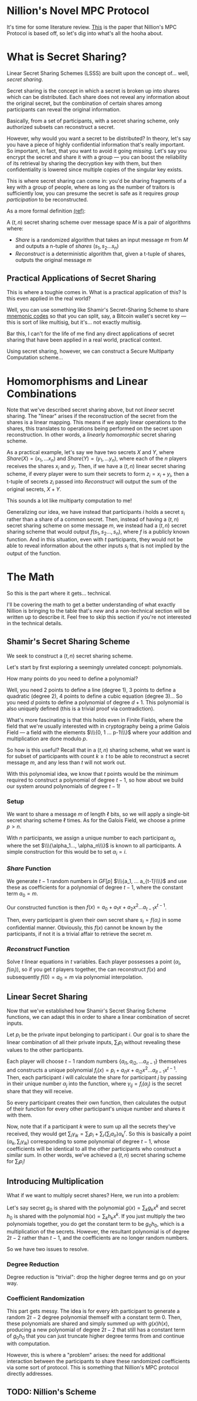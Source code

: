# Nillion's Novel MPC Protocol

It's time for some literature review. [This](https://eprint.iacr.org/2023/1740) is the paper that Nillion's MPC Protocol is based off, so let's dig into what's all the hooha about.

# What is Secret Sharing?

Linear Secret Sharing Schemes (LSSS) are built upon the concept of... well, _secret sharing_.

Secret sharing is the concept in which a secret is broken up into shares which can be distributed. Each share does not reveal any information about the original secret, but the combination of certain shares among participants can reveal the original information.

Basically, from a set of participants, with a secret sharing scheme, only authorized subsets can reconstruct a secret. 

However, why would you want a secret to be distributed? In theory, let's say you have a piece of highly confidential information that's really important. So important, in fact, that you want to avoid it going _missing_. Let's say you encrypt the secret and share it with a group — you can boost the reliability of its retrieval by sharing the decryption key with them, but then confidentiality is lowered since multiple copies of the singular key exists.

This is where secret sharing can come in: you'd be sharing fragments of a key with a group of people, where as long as the number of traitors is sufficiently low, you can presume the secret is safe as it requires _group participation_ to be reconstructed. 

As a more formal definition [(ref)](https://65610.csail.mit.edu/2024/lec/l15-ss.pdf):

A $(t, n)$ secret sharing scheme over message space $M$ is a pair of algorithms where:
- $Share$ is a randomized algorithm that takes an input message $m$ from $M$ and outputs a n-tuple of _shares_ $(s_1, s_2... s_n)$
- $Reconstruct$ is a deterministic algorithm that, given a t-tuple of shares, outputs the original message $m$
## Practical Applications of Secret Sharing

This is where a toughie comes in. What is a practical application of this? Is this even applied in the real world?

Well, you can use something like Shamir's Secret-Sharing Scheme to share [mnemonic codes](https://github.com/satoshilabs/slips/blob/master/slip-0039.md) so that you can split, say, a Bitcoin wallet's secret key — this is sort of like multisig, but it's... not exactly multisig.

Bar this, I can't for the life of me find any direct applications of secret sharing that have been applied in a real world, practical context. 

Using secret sharing, however, we can construct a Secure Multiparty Computation scheme...

# Homomorphisms and Linear Combinations

Note that we've described secret sharing above, but not _linear_ secret sharing. The "linear" arises if the reconstruction of the secret from the shares is a linear mapping. This means if we apply linear operations to the shares, this translates to operations being performed on the secret upon reconstruction. In other words, a _linearly homomorphic_ secret sharing scheme.

As a practical example, let's say we have two secrets $X$ and $Y$, where $Share(X) = (x_1, ... x_n)$ and $Share(Y) = (y_1, ... y_n)$, where each of the $n$ players receives the shares $x_i$ and $y_i$. Then, if we have a $(t, n)$ linear secret sharing scheme, if every player were to sum their secrets to form $z_i = x_i + y_i$, then a t-tuple of secrets $z_i$ passed into $Reconstruct$ will output the sum of the original secrets, $X+Y$.

This sounds a lot like multiparty computation to me!

Generalizing our idea, we have instead that participants $i$ holds a secret $s_i$ rather than a share of a common secret. Then, instead of having a $(t, n)$ secret sharing scheme on some message $m$, we instead had a $(t, n)$ secret sharing scheme that would output $f(s_1, s_2 ..., s_n)$, where $f$  is a publicly known function. And in this situation, even with $t$ participants, they would not be able to reveal information about the other inputs $s_i$ that is not implied by the output of the function. 

# The Math

So this is the part where it gets... technical.

I'll be covering the math to get a better understanding of what exactly Nillion is bringing to the table that's _new_ and a non-technical section will be written up to describe it. Feel free to skip this section if you're not interested in the technical details.

## Shamir's Secret Sharing Scheme

We seek to construct a $(t, n)$ secret sharing scheme. 

Let's start by first exploring a seemingly unrelated concept: polynomials.

How many points do you need to define a polynomial? 

Well, you need 2 points to define a line (degree 1), 3 points to define a quadratic (degree 2), 4 points to define a cubic equation (degree 3)... So you need $d$ points to define a polynomial of degree $d+1$.  This polynomial is also uniquely defined (this is a trivial proof via contradiction).

What's more fascinating is that this holds even in Finite Fields, where the field that we're usually interested with in cryptography being a prime Galois Field — a field with the elements $\\\{0, 1 ... p-1\\\}$ where your addition and multiplication are done modulo $p$. 

So how is this useful? Recall that in a $(t, n)$ sharing scheme, what we want is for subset of participants with count $k \geq t$ to be able to reconstruct a secret message $m$, and any less than $t$ will not work out. 

With this polynomial idea, we know that $t$ points would be the minimum required to construct a polynomial of degree $t-1$, so how about we build our system around polynomials of degree $t-1$!

### Setup

We want to share a message $m$ of length $\ell$ bits, so we will apply a single-bit secret sharing scheme $\ell$ times. As for the Galois Field, we choose a prime $p \gt n$. 

With $n$ participants, we assign a unique number to each participant $\alpha_i$, where the set $\\\{\alpha_1..., \alpha_n\\\}$ is known to all participants. A simple construction for this would be to set $\alpha_i = i$.
### $Share$ Function

We generate $t-1$ random numbers in $GF[p]$ $\\\{a_1, ... a_{t-1}\\\}$ and use these as coefficients for a polynomial of degree $t-1$, where the constant term $a_0 = m$. 

Our constructed function is then $f(x) = a_0 + a_1 x + a_2 x^2 ... a_{t-1} x^{t-1}$.

Then, every participant is given their own secret share $s_i = f(\alpha_i)$ in some confidential manner. Obviously, this $f(x)$ cannot be known by the participants, if not it is a trivial affair to retrieve the secret $m$.
### $Reconstruct$ Function

Solve $t$ linear equations in $t$ variables. Each player possesses a point $(\alpha_i, f(\alpha_i))$, so if you get $t$ players together, the can reconstruct $f(x)$ and subsequently $f(0) = a_0 = m$ via polynomial interpolation. 

## Linear Secret Sharing

Now that we've established how Shamir's Secret Sharing Scheme functions, we can adapt this in order to share a linear combination of secret inputs.

Let $p_i$ be the private input belonging to participant $i$. Our goal is to share the linear combination of all their private inputs, $\sum_i p_i$ without revealing these values to the other participants.

Each player will choose $t-1$ random numbers $\{a_{i1}, a_{i2}, ... a_{it-1}\}$ themselves and constructs a unique polynomial $f_i(x) = p_i + a_{i1}x + a_{i2}x^2 ... a_{it-1}x^{t-1}$. Then, each participant $i$ will calculate the share for participant $j$ by passing in their unique number $\alpha_j$ into the function, where $\gamma_{ij} = f_i(\alpha_j)$ is the secret share that they will receive.

So every participant creates their own function, then calculates the output of their function for every other participant's unique number and shares it with them. 

Now, note that if a participant $k$ were to sum up all the secrets they've received, they would get $\sum_i \gamma_{ik} = \sum_i p_i + \sum_r (\sum_i a_{ir})\alpha_k^r$. So this is basically a point $(\alpha_k, \sum_i \gamma_{ik})$ corresponding to some polynomial of degree $t-1$, whose coefficients will be identical to all the other participants who construct a similar sum. In other words, we've achieved a $(t,n)$ secret sharing scheme for $\sum_i p_i$!

## Introducing Multiplication

What if we want to multiply secret shares? Here, we run into a problem:

Let's say secret $g_0$ is shared with the polynomial $g(x) =  \sum_k g_k x^k$ and secret $h_0$ is shared with the polynomial $h(x) =  \sum_k h_k x^k$. If you just multiply the two polynomials together, you do get the constant term to be $g_0h_0$, which is a multiplication of the secrets. However, the resultant polynomial is of degree $2t-2$ rather than $t-1$, and the coefficients are no longer random numbers.

So we have two issues to resolve.
### Degree Reduction

Degree reduction is "trivial": drop the higher degree terms and go on your way.
### Coefficient Randomization

This part gets messy. The idea is for every $k$th participant to generate a random $2t-2$ degree polynomial themself with a constant term 0. Then, these polynomials are shared and simply summed up with $g(x)h(x)$, producing a new polynomial of degree $2t-2$ that still has a constant term of $g_0h_0$ that you can just truncate higher degree terms from and continue with computation.

However, this is where a "problem" arises: the need for additional interaction between the participants to share these randomized coefficients via some sort of protocol. This is something that Nillion's MPC protocol directly addresses.

## TODO: Nillion's Scheme

 
